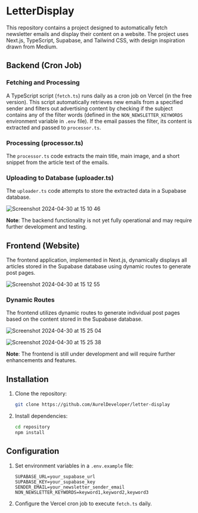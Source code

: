 # LetterDisplay

This repository contains a project designed to automatically fetch newsletter emails and display their content on a website. The project uses Next.js, TypeScript, Supabase, and Tailwind CSS, with design inspiration drawn from Medium.

## Backend (Cron Job)

### Fetching and Processing

A TypeScript script (`fetch.ts`) runs daily as a cron job on Vercel (in the free version). This script automatically retrieves new emails from a specified sender and filters out advertising content by checking if the subject contains any of the filter words (defined in the `NON_NEWSLETTER_KEYWORDS` environment variable in `.env` file). If the email passes the filter, its content is extracted and passed to `processor.ts`.

### Processing (processor.ts)

The `processor.ts` code extracts the main title, main image, and a short snippet from the article text of the emails.

### Uploading to Database (uploader.ts)

The `uploader.ts` code attempts to store the extracted data in a Supabase database.

![Screenshot 2024-04-30 at 15 10 46](https://github.com/AurelDeveloper/letter-display/assets/150530607/037cb2f1-7a78-44b2-a44b-094e1f6c06ab)

**Note**: The backend functionality is not yet fully operational and may require further development and testing.

## Frontend (Website)

The frontend application, implemented in Next.js, dynamically displays all articles stored in the Supabase database using dynamic routes to generate post pages.

![Screenshot 2024-04-30 at 15 12 55](https://github.com/AurelDeveloper/letter-display/assets/150530607/dd287e59-8560-4cdd-b511-01b9bad0e53c)

### Dynamic Routes

The frontend utilizes dynamic routes to generate individual post pages based on the content stored in the Supabase database.

![Screenshot 2024-04-30 at 15 25 04](https://github.com/AurelDeveloper/letter-display/assets/150530607/47fff1d3-ea0c-4132-8775-4ace8ca5062a)

![Screenshot 2024-04-30 at 15 25 38](https://github.com/AurelDeveloper/letter-display/assets/150530607/88abddc7-618a-4966-89c7-bc788f29827a)

**Note**: The frontend is still under development and will require further enhancements and features.

## Installation

1. Clone the repository:

   ```bash
   git clone https://github.com/AurelDeveloper/letter-display
   ```

2. Install dependencies:

   ```bash
   cd repository
   npm install
   ```

## Configuration

1. Set environment variables in a `.env.example` file:

   ```plaintext
   SUPABASE_URL=your_supabase_url
   SUPABASE_KEY=your_supabase_key
   SENDER_EMAIL=your_newsletter_sender_email
   NON_NEWSLETTER_KEYWORDS=keyword1,keyword2,keyword3
   ```
   
2. Configure the Vercel cron job to execute `fetch.ts` daily.
